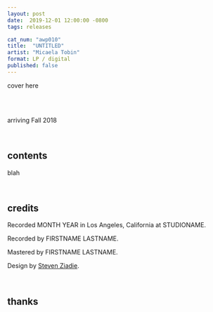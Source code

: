 ```yaml
---
layout: post
date:  2019-12-01 12:00:00 -0800
tags: releases

cat_num: "awp010"
title:  "UNTITLED"
artist: "Micaela Tobin"
format: LP / digital
published: false
---
```


cover here

<br/>

<br/>arriving Fall 2018

<br/>

## contents

blah

<br/>

## credits

Recorded MONTH YEAR in Los Angeles, California at STUDIONAME.

Recorded by FIRSTNAME LASTNAME.

Mastered by FIRSTNAME LASTNAME.

Design by [Steven Ziadie](http://s-ziadie.com/).

<br/>

## thanks
